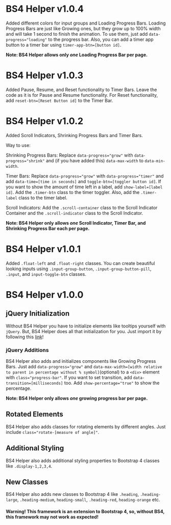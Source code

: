 # BS4 Helper v1.0.4

Added different colors for input groups and Loading Progress Bars. Loading Progress Bars are just like Growing ones, but they grow up to 100% width and will take 1 second to finish the animation. To use them, just add `data-progress="loading"` to the progress bar. Also, you can add a timer app button to a timer bar using `timer-app-btn=[button id]`.

**Note: BS4 Helper allows only *one* Loading Progress Bar per page.**

# BS4 Helper v1.0.3

Added Pause, Resume, and Reset functionality to Timer Bars. Leave the code as it is for Pause and Resume functionality. For Reset functionality, add `reset-btn=[Reset Button id]` to the Timer Bar.

# BS4 Helper v1.0.2

Added Scroll Indicators, Shrinking Progress Bars and Timer Bars.

Way to use:

Shrinking Progress Bars:
Replace `data-progress="grow"` with `data-progress="shrink"` and (if you have added this) `data-max-width` to `data-min-width`.

Timer Bars:
Replace `data-progress="grow"` with `data-progress="timer"` and add `data-time=[time in seconds]` and `toggle-btn=[toggler button id]`. If you want to show the amount of time left in a label, add `show-label=[label id]`. Add the `.timer-btn` class to the timer toggler. Also, add the `.timer-label` class to the timer label.

Scroll Indicators:
Add the `.scroll-container` class to the Scroll Indicator Container and the `.scroll-indicator` class to the Scroll Indicator.

**Note: BS4 Helper only allows *one* Scroll Indicator, Timer Bar, and Shrinking Progress Bar each per page.**

# BS4 Helper v1.0.1

Added `.float-left` and `.float-right` classes. You can create beautiful looking inputs using `.input-group-button`, `.input-group-button-pill`, `.input`, and `input-toggle-btn` classes.

# BS4 Helper v1.0.0

## jQuery Initialization

Without BS4 Helper you have to initialize elements like tooltips yourself with `jQuery`. But, BS4 Helper does all that initialization for you. Just import it by following this [link](https://bhogi7589.github.io/bs4-helper)!

### jQuery Additions

BS4 Helper also adds and initializes components like Growing Progress Bars. Just add `data-progress="grow"` and `data-max-width=[width relative to parent in percentage without % symbol]`(optional) to a `<div>` element with `class="progress-bar"`. If you want to set transition, add `data-transition=[milliseconds]` too. Add `show-percentage="true"` to show the percentage.

**Note: BS4 Helper only allows *one* growing progress bar per page.**

## Rotated Elements

BS4 Helper also adds classes for rotating elements by different angles. Just include `class="rotate-[measure of angle]"`.

## Additional Styling

BS4 Helper also adds additional styling properties to Bootstrap 4 classes like `.display-1,2,3,4`.

## New Classes

BS4 Helper also adds new classes to Bootstrap 4 like `.heading`, `.heading-large`, `.heading-medium`, `heading-small`, `.heading-red`, `heading-orange` etc.

#### Warning! This framework is an extension to Bootstrap 4, so, without BS4, this framework may not work as expected!
